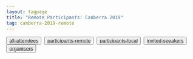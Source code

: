 ```yaml
---
layout: tagpage
title: "Remote Participants: Canberra 2019"
tag: canberra-2019-remote
---
```

<button class="button"><a class="linkbutton" href="/tag/canberra-2019-people">
  all-attendees
</a></button>&nbsp;
<button class="button"><a class="linkbutton" href="/tag/canberra-2019-remote">
  participants-remote
</a></button>&nbsp;
<button class="button"><a class="linkbutton" href="/tag/canberra-2019-participant">
  participants-local
</a></button>&nbsp;
<button class="button"><a class="linkbutton" href="/tag/canberra-2019-speaker">
  invited-speakers
</a></button>&nbsp;
<button class="button"><a class="linkbutton" href="/tag/canberra-2019-organiser">
  organisers
</a></button>
